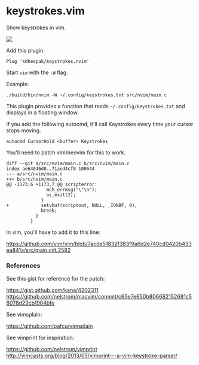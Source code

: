 # keystrokes.vim

Show keystrokes in vim.

![](https://user-images.githubusercontent.com/1813121/85680593-adbe6e00-b687-11ea-8fce-2f84434f27c0.gif)

Add this plugin:

```
Plug 'kdheepak/keystrokes.nvim'
```

Start `vim` with the `-W` flag.

Example:

```
./build/bin/nvim -W ~/.config/keystrokes.txt src/nvim/main.c
```

This plugin provides a function that reads `~/.config/keystrokes.txt` and displays in a floating window.

If you add the following autocmd, it'll call Keystrokes every time your cursor stops moving.

```
autocmd CursorHold <buffer> Keystrokes
```

You'll need to patch vim/neovim for this to work.

```
diff --git a/src/nvim/main.c b/src/nvim/main.c
index ae64046d0..71aed4cf8 100644
--- a/src/nvim/main.c
+++ b/src/nvim/main.c
@@ -1173,6 +1173,7 @@ scripterror:
               mch_errmsg("\"\n");
               os_exit(2);
             }
+            setvbuf(scriptout, NULL, _IONBF, 0);
             break;
           }
         }
```

In vim, you'll have to add it to this line:

https://github.com/vim/vim/blob/7acde51832f383f9a6d2e740cd0420b433ea841a/src/main.c#L2582

### References

See this gist for reference for the patch:

https://gist.github.com/kana/4202311
https://github.com/nelstrom/macvim/commit/c65e7e650b806682152681c58078d29cb1904bfe

See vimsplain:

https://github.com/pafcu/vimsplain

See vimprint for inspiration:

https://github.com/nelstrom/vimprint
http://vimcasts.org/blog/2013/05/vimprint---a-vim-keystroke-parser/
